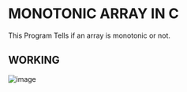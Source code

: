 # MONOTONIC ARRAY IN C
This Program Tells if an array is monotonic or not.

## WORKING

![image](https://github.com/Nikita06211/Algorithms/assets/120494269/5b13beeb-3a1b-40bd-9878-942588116139)
